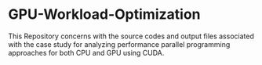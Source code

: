# GPU-Workload-Optimization
This Repository concerns with the source codes and output files associated with the case study for analyzing performance parallel programming approaches for both CPU and GPU using CUDA.
